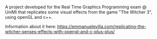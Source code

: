 A project developed for the Real Time Graphics Programming exam @ UniMi that replicates some visual effects from the game "The Witcher 3", using openGL and c++.

Information about it here: https://emmanuelevilla.com/replicating-the-witcher-senses-effects-with-opengl-and-c-plus-plus/
